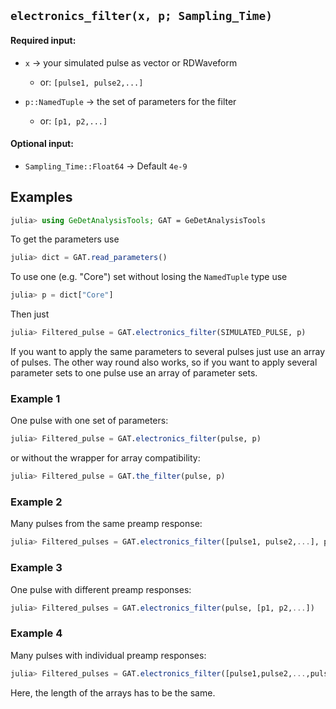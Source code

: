 <h2><code>electronics_filter(x, p; Sampling_Time)</code></h2>

<h4>Required input:</h4>

- <code>x</code> -> your simulated pulse as vector or RDWaveform

  - or: <code>[pulse1, pulse2,...]</code>
  
- <code>p::NamedTuple</code> -> the set of parameters for the filter

  - or: <code>[p1, p2,...]</code>


<h4>Optional input:</h4>

- <code>Sampling_Time::Float64</code> -> Default <code>4e-9</code>


<h2>Examples</h2>

```julia
julia> using GeDetAnalysisTools; GAT = GeDetAnalysisTools
```

To get the parameters use

```julia
julia> dict = GAT.read_parameters()
```

To use one (e.g. "Core") set without losing the <code>NamedTuple</code> type use

```julia
julia> p = dict["Core"]
```

Then just

```julia
julia> Filtered_pulse = GAT.electronics_filter(SIMULATED_PULSE, p)
```

If you want to apply the same parameters to several pulses just use an array of pulses.
The other way round also works, so if you want to apply several parameter sets to one pulse use an array of parameter sets.

<h3>Example 1</h3>

One pulse with one set of parameters:

```julia
julia> Filtered_pulse = GAT.electronics_filter(pulse, p)
```
or without the wrapper for array compatibility:
```julia
julia> Filtered_pulse = GAT.the_filter(pulse, p)
```

<h3>Example 2</h3>

Many pulses from the same preamp response:

```julia
julia> Filtered_pulses = GAT.electronics_filter([pulse1, pulse2,...], p)
```

<h3>Example 3</h3>

One pulse with different preamp responses:

```julia
julia> Filtered_pulses = GAT.electronics_filter(pulse, [p1, p2,...])
```

<h3>Example 4</h3>

Many pulses with individual preamp responses:

```julia
julia> Filtered_pulses = GAT.electronics_filter([pulse1,pulse2,...,pulseX], [p1, p2,...,pX])
```

Here, the length of the arrays has to be the same.

